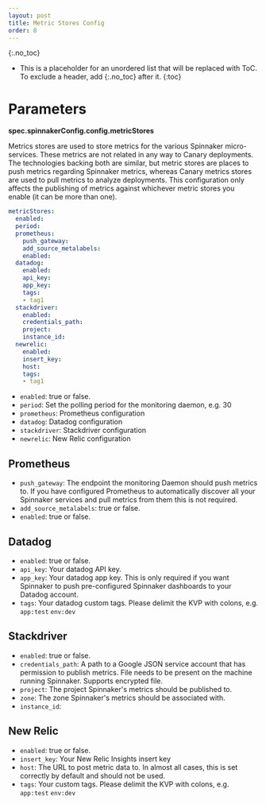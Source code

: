 ```yaml
---
layout: post
title: Metric Stores Config
order: 8
---
```


{:.no_toc}
* This is a placeholder for an unordered list that will be replaced with ToC. To exclude a header, add {:.no_toc} after it.
{:toc}

# Parameters

**spec.spinnakerConfig.config.metricStores**

Metrics stores are used to store metrics for the various Spinnaker micro-services. These metrics are not related in any way to Canary deployments. The technologies backing both are similar, but metric stores are places to push metrics regarding Spinnaker metrics, whereas Canary metrics stores are used to pull metrics to analyze deployments. This configuration only affects the publishing of metrics against whichever metric stores you enable (it can be more than one).


```yaml
metricStores:
  enabled:
  period:
  prometheus:
    push_gateway:
    add_source_metalabels:
    enabled:
  datadog:
    enabled:
    api_key:
    app_key:
    tags:
    - tag1
  stackdriver:
    enabled:
    credentials_path:
    project:
    instance_id:
  newrelic:
    enabled:
    insert_key:
    host:
    tags:
    - tag1
```

- `enabled`: true or false.
- `period`: Set the polling period for the monitoring daemon, e.g. 30
- `prometheus`: Prometheus configuration
- `datadog`: Datadog configuration
- `stackdriver`: Stackdriver configuration
- `newrelic`: New Relic configuration

## Prometheus

- `push_gateway`: The endpoint the monitoring Daemon should push metrics to. If you have configured Prometheus to automatically discover all your Spinnaker services and pull metrics from them this is not required.
- `add_source_metalabels`: true or false.
- `enabled`: true or false.

## Datadog

- `enabled`: true or false.
- `api_key`: Your datadog API key.
- `app_key`: Your datadog app key. This is only required if you want Spinnaker to push pre-configured Spinnaker dashboards to your Datadog account.
- `tags`: Your datadog custom tags. Please delimit the KVP with colons, e.g. `app:test` `env:dev`

## Stackdriver

- `enabled`: true or false.
- `credentials_path`: A path to a Google JSON service account that has permission to publish metrics. File needs to be present on the machine running Spinnaker. Supports encrypted file.
- `project`: The project Spinnaker's metrics should be published to.
- `zone`: The zone Spinnaker's metrics should be associated with.
- `instance_id`:

## New Relic

- `enabled`: true or false.
- `insert_key`: Your New Relic Insights insert key
- `host`: The URL to post metric data to. In almost all cases, this is set correctly by default and should not be used.
- `tags`: Your custom tags. Please delimit the KVP with colons, e.g. `app:test` `env:dev`
